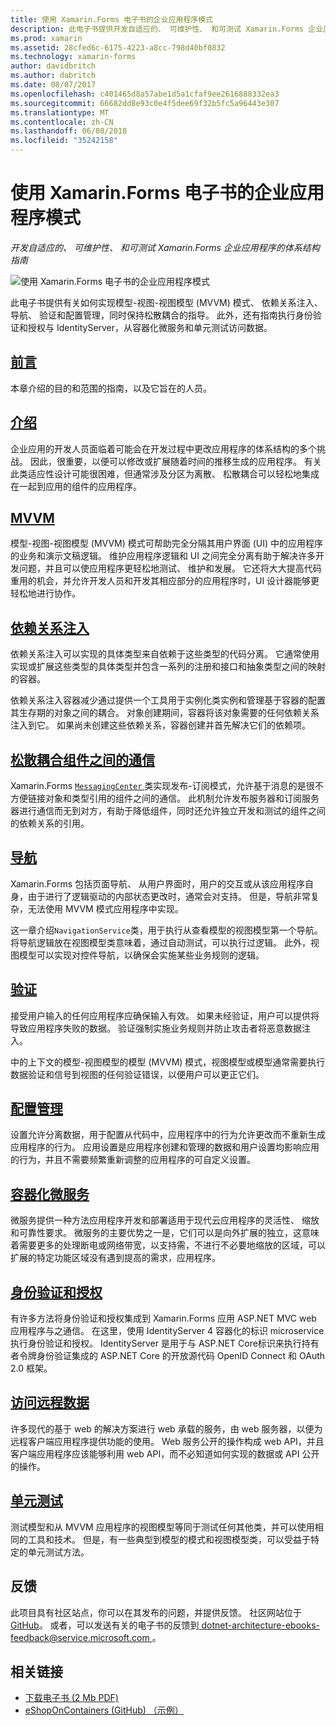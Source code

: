 ```yaml
---
title: 使用 Xamarin.Forms 电子书的企业应用程序模式
description: 此电子书提供开发自适应的、 可维护性、 和可测试 Xamarin.Forms 企业应用程序的体系结构指南。
ms.prod: xamarin
ms.assetid: 28cfed6c-6175-4223-a8cc-798d40bf0832
ms.technology: xamarin-forms
author: davidbritch
ms.author: dabritch
ms.date: 08/07/2017
ms.openlocfilehash: c401465d8a57abe1d5a1cfaf9ee2616888332ea3
ms.sourcegitcommit: 66682dd8e93c0e4f5dee69f32b5fc5a96443e307
ms.translationtype: MT
ms.contentlocale: zh-CN
ms.lasthandoff: 06/08/2018
ms.locfileid: "35242158"
---
```

# <a name="enterprise-application-patterns-using-xamarinforms-ebook"></a>使用 Xamarin.Forms 电子书的企业应用程序模式

_开发自适应的、 可维护性、 和可测试 Xamarin.Forms 企业应用程序的体系结构指南_

![](images/cover-sml.png "使用 Xamarin.Forms 电子书的企业应用程序模式")

此电子书提供有关如何实现模型-视图-视图模型 (MVVM) 模式、 依赖关系注入、 导航、 验证和配置管理，同时保持松散耦合的指导。 此外，还有指南执行身份验证和授权与 IdentityServer，从容器化微服务和单元测试访问数据。

## <a name="prefaceprefacemd"></a>[前言](preface.md)

本章介绍的目的和范围的指南，以及它旨在的人员。

## <a name="introductionintroductionmd"></a>[介绍](introduction.md)

企业应用的开发人员面临着可能会在开发过程中更改应用程序的体系结构的多个挑战。 因此，很重要，以便可以修改或扩展随着时间的推移生成的应用程序。 有关此类适应性设计可能很困难，但通常涉及分区为离散、 松散耦合可以轻松地集成在一起到应用的组件的应用程序。

## <a name="mvvmmvvmmd"></a>[MVVM](mvvm.md)

模型-视图-视图模型 (MVVM) 模式可帮助完全分隔其用户界面 (UI) 中的应用程序的业务和演示文稿逻辑。 维护应用程序逻辑和 UI 之间完全分离有助于解决许多开发问题，并且可以使应用程序更轻松地测试、 维护和发展。 它还将大大提高代码重用的机会，并允许开发人员和开发其相应部分的应用程序时，UI 设计器能够更轻松地进行协作。

## <a name="dependency-injectiondependency-injectionmd"></a>[依赖关系注入](dependency-injection.md)

依赖关系注入可以实现的具体类型来自依赖于这些类型的代码分离。 它通常使用实现或扩展这些类型的具体类型并包含一系列的注册和接口和抽象类型之间的映射的容器。

依赖关系注入容器减少通过提供一个工具用于实例化类实例和管理基于容器的配置其生存期的对象之间的耦合。 对象创建期间，容器将该对象需要的任何依赖关系注入到它。 如果尚未创建这些依赖关系，容器创建并首先解决它们的依赖项。

## <a name="communicating-between-loosely-coupled-componentscommunicating-between-loosely-coupled-componentsmd"></a>[松散耦合组件之间的通信](communicating-between-loosely-coupled-components.md)

Xamarin.Forms [ `MessagingCenter` ](https://developer.xamarin.com/api/type/Xamarin.Forms.MessagingCenter/)类实现发布-订阅模式，允许基于消息的是很不方便链接对象和类型引用的组件之间的通信。 此机制允许发布服务器和订阅服务器进行通信而无到对方，有助于降低组件，同时还允许独立开发和测试的组件之间的依赖关系的引用。

## <a name="navigationnavigationmd"></a>[导航](navigation.md)

Xamarin.Forms 包括页面导航、 从用户界面时，用户的交互或从该应用程序自身，由于进行了逻辑驱动的内部状态更改时，通常会对支持。 但是，导航非常复杂，无法使用 MVVM 模式应用程序中实现。

这一章介绍`NavigationService`类，用于执行从查看模型的视图模型第一个导航。 将导航逻辑放在视图模型类意味着，通过自动测试，可以执行过逻辑。 此外，视图模型可以实现对控件导航，以确保会实施某些业务规则的逻辑。

## <a name="validationvalidationmd"></a>[验证](validation.md)

接受用户输入的任何应用程序应确保输入有效。 如果未经验证，用户可以提供将导致应用程序失败的数据。 验证强制实施业务规则并防止攻击者将恶意数据注入。

中的上下文的模型-视图模型的模型 (MVVM) 模式，视图模型或模型通常需要执行数据验证和信号到视图的任何验证错误，以便用户可以更正它们。

## <a name="configuration-managementconfiguration-managementmd"></a>[配置管理](configuration-management.md)

设置允许分离数据，用于配置从代码中，应用程序中的行为允许更改而不重新生成应用程序的行为。 应用设置是应用程序创建和管理的数据和用户设置均影响应用的行为，并且不需要频繁重新调整的应用程序的可自定义设置。

## <a name="containerized-microservicescontainerized-microservicesmd"></a>[容器化微服务](containerized-microservices.md)

微服务提供一种方法应用程序开发和部署适用于现代云应用程序的灵活性、 缩放和可靠性要求。 微服务的主要优势之一是，它们可以是向外扩展的独立，这意味着需要更多的处理断电或网络带宽，以支持需，不进行不必要地缩放的区域，可以扩展的特定功能区域没有遇到提高的需求，应用程序。

## <a name="authentication-and-authorizationauthentication-and-authorizationmd"></a>[身份验证和授权](authentication-and-authorization.md)

有许多方法将身份验证和授权集成到 Xamarin.Forms 应用 ASP.NET MVC web 应用程序与之通信。 在这里，使用 IdentityServer 4 容器化的标识 microservice 执行身份验证和授权。 IdentityServer 是用于与 ASP.NET Core标识来执行持有者令牌身份验证集成的 ASP.NET Core 的开放源代码 OpenID Connect 和 OAuth 2.0 框架。

## <a name="accessing-remote-dataaccessing-remote-datamd"></a>[访问远程数据](accessing-remote-data.md)

许多现代的基于 web 的解决方案进行 web 承载的服务，由 web 服务器，以便为远程客户端应用程序提供功能的使用。 Web 服务公开的操作构成 web API，并且客户端应用程序应该能够利用 web API，而不必知道如何实现的数据或 API 公开的操作。

## <a name="unit-testingunit-testingmd"></a>[单元测试](unit-testing.md)

测试模型和从 MVVM 应用程序的视图模型等同于测试任何其他类，并可以使用相同的工具和技术。 但是，有一些典型到模型的模式和视图模型类，可以受益于特定的单元测试方法。

## <a name="feedback"></a>反馈

此项目具有社区站点，你可以在其发布的问题，并提供反馈。 社区网站位于[GitHub](https://github.com/dotnet-architecture/eShopOnContainers)。 或者，可以发送有关的电子书的反馈到[ dotnet-architecture-ebooks-feedback@service.microsoft.com ](mailto:dotnet-architecture-ebooks-feedback@service.microsoft.com)。


## <a name="related-links"></a>相关链接

- [下载电子书 (2 Mb PDF)](https://aka.ms/xamarinpatternsebook)
- [eShopOnContainers (GitHub) （示例）](https://github.com/dotnet-architecture/eShopOnContainers)
